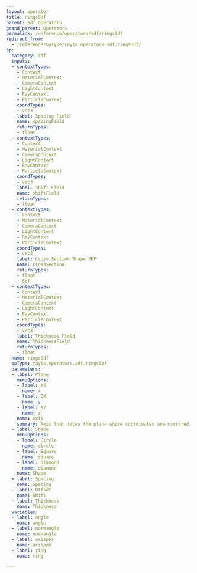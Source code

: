 ```yaml
---
layout: operator
title: ringsSdf
parent: Sdf Operators
grand_parent: Operators
permalink: /reference/operators/sdf/ringsSdf
redirect_from:
  - /reference/opType/raytk.operators.sdf.ringsSdf/
op:
  category: sdf
  inputs:
  - contextTypes:
    - Context
    - MaterialContext
    - CameraContext
    - LightContext
    - RayContext
    - ParticleContext
    coordTypes:
    - vec3
    label: Spacing Field
    name: spacingField
    returnTypes:
    - float
  - contextTypes:
    - Context
    - MaterialContext
    - CameraContext
    - LightContext
    - RayContext
    - ParticleContext
    coordTypes:
    - vec3
    label: Shift Field
    name: shiftField
    returnTypes:
    - float
  - contextTypes:
    - Context
    - MaterialContext
    - CameraContext
    - LightContext
    - RayContext
    - ParticleContext
    coordTypes:
    - vec2
    label: Cross Section Shape SDF
    name: crossSection
    returnTypes:
    - float
    - Sdf
  - contextTypes:
    - Context
    - MaterialContext
    - CameraContext
    - LightContext
    - RayContext
    - ParticleContext
    coordTypes:
    - vec3
    label: Thickness Field
    name: thicknessField
    returnTypes:
    - float
  name: ringsSdf
  opType: raytk.operators.sdf.ringsSdf
  parameters:
  - label: Plane
    menuOptions:
    - label: YZ
      name: x
    - label: ZX
      name: y
    - label: XY
      name: z
    name: Axis
    summary: Axis that faces the plane where coordinates are mirrored.
  - label: Shape
    menuOptions:
    - label: Circle
      name: circle
    - label: Square
      name: square
    - label: Diamond
      name: diamond
    name: Shape
  - label: Spacing
    name: Spacing
  - label: Offset
    name: Shift
  - label: Thickness
    name: Thickness
  variables:
  - label: angle
    name: angle
  - label: normangle
    name: normangle
  - label: axispos
    name: axispos
  - label: ring
    name: ring

---
```


